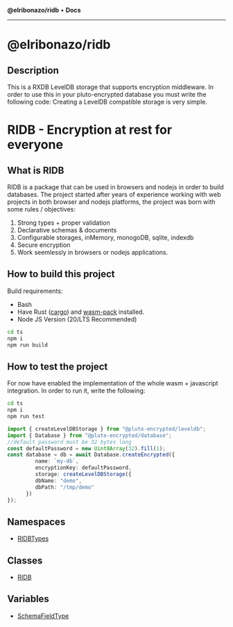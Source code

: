 **@elribonazo/ridb** • **Docs**

***

# @elribonazo/ridb

## Description

This is a RXDB LevelDB storage that supports encryption middleware.
In order to use this in your pluto-encrypted database you must write the following code:
Creating a LevelDB compatible storage is very simple.

# RIDB - Encryption at rest for everyone
## What is RIDB
RIDB is a package that can be used in browsers and nodejs in order to build databases.
The project started after years of experience working with web projects in both browser and nodejs platforms, the project was born with some rules / objectives:
1. Strong types + proper validation 
2. Declarative schemas & documents
3. Configurable storages, inMemory, monogoDB, sqlite, indexdb
4. Secure encryption
5. Work seemlessly in browsers or nodejs applications.

## How to build this project
Build requirements:
* Bash
* Have Rust ([cargo](https://doc.rust-lang.org/cargo/getting-started/installation.html)) and [wasm-pack](https://rustwasm.github.io/wasm-pack/installer/) installed.
* Node JS Version (20/LTS Recommended)

```bash
cd ts 
npm i
npm run build
```

## How to test the project
For now have enabled the implementation of the whole wasm + javascript integration.
In order to run it, write the following:

```bash
cd ts 
npm i
npm run test
```

```typescript
import { createLevelDBStorage } from "@pluto-encrypted/leveldb";
import { Database } from "@pluto-encrypted/database";
//default password must be 32 bytes long
const defaultPassword = new Uint8Array(32).fill(1);
const database = db = await Database.createEncrypted({
         name: `my-db`,
         encryptionKey: defaultPassword,
         storage: createLevelDBStorage({
         dbName: "demo",
         dbPath: "/tmp/demo"
      })
});
```

## Namespaces

- [RIDBTypes](namespaces/RIDBTypes/README.md)

## Classes

- [RIDB](classes/RIDB.md)

## Variables

- [SchemaFieldType](variables/SchemaFieldType.md)
